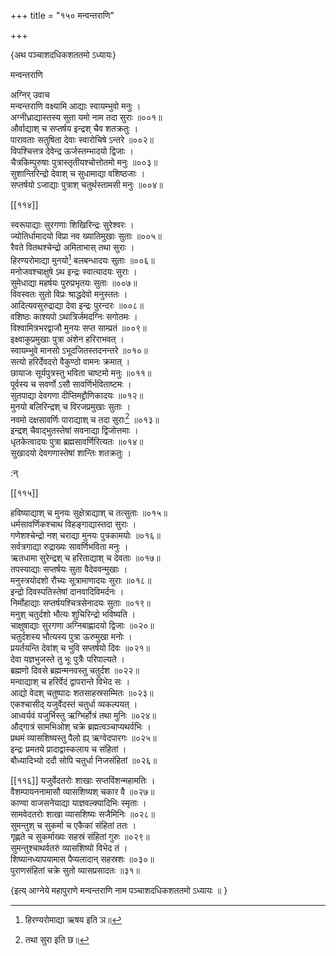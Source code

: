 +++
title = "१५० मन्वन्तराणि"

+++

\{अथ पञ्चाशदधिकशततमो ऽध्यायः\}

मन्वन्तराणि  
    
अग्निर् उवाच  
मन्वन्तराणि वक्ष्यामि आद्याः स्वायम्भुवो मनुः   ।  
अग्नीध्राद्यास्तस्य सुता यमो नाम तदा सुराः ॥००१॥  
और्वाद्याश् च सप्तर्षय इन्द्रश् चैव शतक्रतुः ।  
पारावताः सतुषिता देवाः स्वारोचिषे ऽन्तरे ॥००२॥  
विपश्चित्तत्र देवेन्द्र ऊर्जस्तम्भादयो द्विजाः ।  
चैत्रकिम्पुरुषाः पुत्रास्तृतीयश्चोत्तोतमो मनुः   ॥००३॥  
सुशान्तिरिन्द्रो देवाश् च सुधामाद्या वशिष्ठजाः   ।  
सप्तर्षयो ऽजाद्याः पुत्राश् चतुर्थस्तामसी मनुः   ॥००४॥  

[[११४]]
    
स्वरूपाद्याः सुरगणाः शिखिरिन्द्रः सुरेश्वरः   ।  
ज्योतिर्धामादयो विप्रा नव ख्यातिमुखाः सुताः   ॥००५॥  
रैवते वितथश्चेन्द्रो अमिताभास् तथा सुराः ।  
हिरण्यरोमाद्या मुनयो[^१] बलबन्धादयः सुताः   ॥००६॥  
मनोजवश्चाक्षुषे ऽथ इन्द्रः स्वात्यादयः सुराः   ।  
सुमेधाद्या महर्षयः पुरुप्रभृतयः सुताः   ॥००७॥  
विवस्वतः सुतो विप्रः श्राद्धदेवो मनुस्ततः ।  
आदित्यवसुरुद्राद्या देवा इन्द्रः पुरन्दरः ॥००८॥  
वशिष्ठः काश्यपो ऽथात्रिर्जमदग्निः सगोतमः   ।  
विश्वामित्रभरद्वाजौ मुनयः सप्त साम्प्रतं ॥००९॥  
इक्ष्वाकुप्रमुखाः पुत्रा अंशेन हरिराभवत् ।  
स्वायम्भुवे मानसो ऽभूदजितस्तदनन्तरे ॥०१०॥  
सत्यो हरिर्देवदरो वैकुण्ठो वामनः क्रमात् ।  
छायाजः सूर्यपुत्रस्तु भविता चाष्टमो मनुः   ॥०११॥  
पूर्वस्य च सवर्णो ऽसौ सावर्णिर्भविताष्टमः   ।  
सुतपाद्या देवगणा दीप्तिमद्द्रौणिकादयः ॥०१२॥  
मुनयो बलिरिन्द्रश् च विरजप्रमुखाः सुताः ।  
नवमो दक्षसावर्णिः पाराद्याश् च तदा सुराः[^२]   ॥०१३॥  
इन्द्रश् चैवाद्भुतस्तेषां सवनाद्या द्विजोत्तमाः   ।  
धृतकेत्वादयः पुत्रा ब्रह्मसावर्णिरित्यतः ॥०१४॥  
सुखादयो देवगणास्तेषां शान्तिः शतक्रतुः   ।  
    
:न्  
    
[^१]: हिरण्यरोमाद्या ऋषय इति ञ॥  
    
[^२]: तथा सुरा इति छ॥  

[[११५]]
    
हविष्याद्याश् च मुनयः सुक्षेत्राद्याश् च तत्सुताः   ॥०१५॥  
धर्मसावर्णिकश्चाथ विहङ्गाद्यास्तदा सुराः   ।  
गणेशश्चेन्द्रो नश् चराद्या मुनयः पुत्रकामयोः   ॥०१६॥  
सर्वत्रगाद्या रुद्राख्यः सावर्णिभविता मनुः   ।  
ऋतधामा सुरेन्द्रश् च हरिताद्याश् च देवताः ॥०१७॥  
तपस्याद्याः सप्तर्षयः सुता वैदेववन्मुखाः   ।  
मनुस्त्रयोदशो रौच्यः सूत्रामाणादयः सुराः   ॥०१८॥  
इन्द्रो दिवस्पतिस्तेषां दानवादिविमर्दनः ।  
निर्मोहाद्याः सप्तर्षयश्चित्रसेनादयः सुताः   ॥०१९॥  
मनुश् चतुर्दशो भौत्यः शुचिरिन्द्रो भविष्यति ।  
चाक्षुषाद्याः सुरगणा अग्निबाह्णादयो द्विजाः   ॥०२०॥  
चतुर्दशस्य भौत्यस्य पुत्रा ऊरुमुखा मनोः ।  
प्रयर्तयन्ति देवांश् च भुवि सप्तर्षयो दिवः ॥०२१॥  
देवा यज्ञभुजस्ते तु भूः पुत्रैः परिपाल्यते ।  
ब्रह्मणो दिवसे ब्रह्मन्मनवस्तु चतुर्दश ॥०२२॥  
मन्वाद्याश् च हरिर्वेदं द्वापरान्ते विभेद सः ।  
आद्यो वेदश् चतुष्पादः शतसाहस्रसम्मितः ॥०२३॥  
एकश्चासीद् यजुर्वेदस्तं चतुर्धा व्यकल्पयत् ।  
आध्वर्यवं यजुर्भिस्तु ऋग्भिर्होत्रं तथा मुनिः   ॥०२४॥  
औद्गात्रं सामभिओश् चक्रे ब्रह्मत्वञ्चाप्यथर्वभिः   ।  
प्रथमं व्यासशिष्यस्तु पैलो ह्य् ऋग्वेदपारगः   ॥०२५॥  
इन्द्रः प्रमतये प्रादाद्वास्कलाय च संहितां ।  
बौध्यादिभ्यो ददौ सोपि चतुर्धा निजसंहितां ॥०२६॥  

[[११६]]
यजुर्वेदतरोः शाखाः सप्तविंशन्महामतिः   ।  
वैशम्पायननामासौ व्यासशिष्यश् चकार वै ॥०२७॥  
काण्वा वाजसनेयाद्या याज्ञवल्क्यादिभिः स्मृताः   ।  
सामवेदतरोः शाखा व्यासशिष्यः सजैमिनिः   ॥०२८॥  
सुमन्तुश् च सुकर्मा च एकैकां संहितां ततः ।  
गृह्णते च सुकर्माख्यः सहस्रं संहितां गुरुः   ॥०२९॥  
सुमन्तुश्चाथर्वतरुं व्यासशिष्यो विभेद तं ।  
शिष्यानध्यापयामास पैप्यलादान् सहस्रशः   ॥०३०॥  
पुराणसंहितां चक्रे सुतो व्यासप्रसादतः ॥३१॥  
    
\{इत्य् आग्नेये महापुराणे मन्वन्तराणि नाम पञ्चाशदधिकशततमो ऽध्यायः ॥  }
    